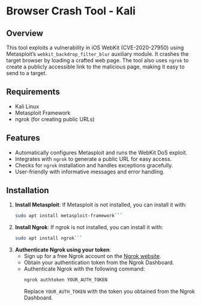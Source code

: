 # Browser Crash Tool - Kali

## Overview

This tool exploits a vulnerability in iOS WebKit (CVE-2020-27950) using Metasploit’s `webkit_backdrop_filter_blur` auxiliary module. It crashes the target browser by loading a crafted web page. The tool also uses `ngrok` to create a publicly accessible link to the malicious page, making it easy to send to a target.

## Requirements

- Kali Linux
- Metasploit Framework
- ngrok (for creating public URLs)

## Features

- Automatically configures Metasploit and runs the WebKit DoS exploit.
- Integrates with `ngrok` to generate a public URL for easy access.
- Checks for `ngrok` installation and handles exceptions gracefully.
- User-friendly with informative messages and error handling.

## Installation

1. **Install Metasploit**: If Metasploit is not installed, you can install it with:
   ```bash
   sudo apt install metasploit-framework```
2. **Install Ngrok**: If ngrok is not installed, you can install it with:
   ```bash
   sudo apt install ngrok```

3. **Authenticate Ngrok using your token**:
   - Sign up for a free Ngrok account on the [Ngrok website](https://ngrok.com).
   - Obtain your authentication token from the Ngrok Dashboard.
   - Authenticate Ngrok with the following command:
     ```bash
     ngrok authtoken YOUR_AUTH_TOKEN
     ```
     Replace `YOUR_AUTH_TOKEN` with the token you obtained from the Ngrok Dashboard.
